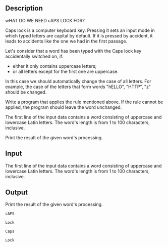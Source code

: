 ## Description

<div><p>wHAT DO WE NEED cAPS LOCK FOR?</p><p>Caps lock is a computer keyboard key. Pressing it sets an input mode in which typed letters are capital by default. If it is pressed by accident, it leads to accidents like the one we had in the first passage. </p><p>Let's consider that a word has been typed with the Caps lock key accidentally switched on, if: </p><ul> <li> either it only contains uppercase letters; </li><li> or all letters except for the first one are uppercase. </li></ul><p>In this case we should automatically change the case of all letters. For example, the case of the letters that form words "<span class="tex-font-style-tt">hELLO</span>", "<span class="tex-font-style-tt">HTTP</span>", "<span class="tex-font-style-tt">z</span>" should be changed.</p><p>Write a program that applies the rule mentioned above. If the rule cannot be applied, the program should leave the word unchanged.</p></div><div class="input-specification"><p>The first line of the input data contains a word consisting of uppercase and lowercase Latin letters. The word's length is from 1 to 100 characters, inclusive.</p></div><div class="output-specification"><p>Print the result of the given word's processing.</p></div>

## Input

<p>The first line of the input data contains a word consisting of uppercase and lowercase Latin letters. The word's length is from 1 to 100 characters, inclusive.</p>

## Output

<p>Print the result of the given word's processing.</p>





```input1
cAPS

```




```input2
Lock

```




```output1
Caps
```




```output2
Lock

```


